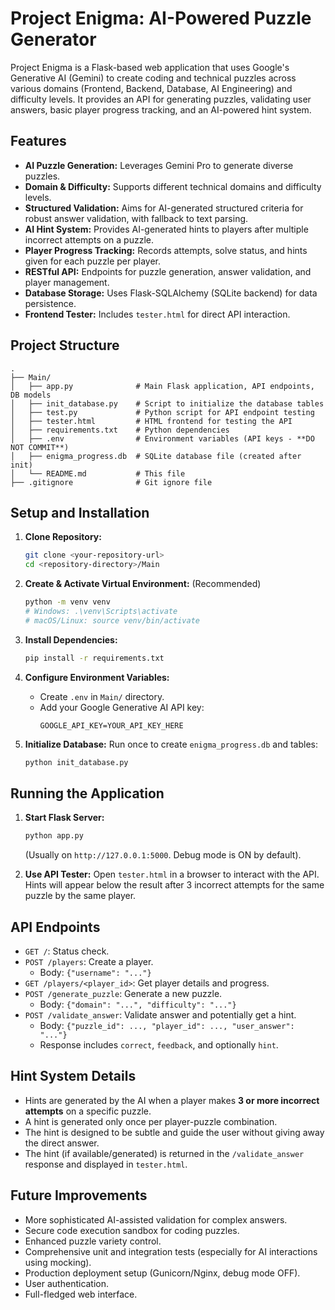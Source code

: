 # Project Enigma: AI-Powered Puzzle Generator

Project Enigma is a Flask-based web application that uses Google's Generative AI (Gemini) to create coding and technical puzzles across various domains (Frontend, Backend, Database, AI Engineering) and difficulty levels. It provides an API for generating puzzles, validating user answers, basic player progress tracking, and an AI-powered hint system.

## Features

* **AI Puzzle Generation:** Leverages Gemini Pro to generate diverse puzzles.
* **Domain & Difficulty:** Supports different technical domains and difficulty levels.
* **Structured Validation:** Aims for AI-generated structured criteria for robust answer validation, with fallback to text parsing.
* **AI Hint System:** Provides AI-generated hints to players after multiple incorrect attempts on a puzzle.
* **Player Progress Tracking:** Records attempts, solve status, and hints given for each puzzle per player.
* **RESTful API:** Endpoints for puzzle generation, answer validation, and player management.
* **Database Storage:** Uses Flask-SQLAlchemy (SQLite backend) for data persistence.
* **Frontend Tester:** Includes `tester.html` for direct API interaction.

## Project Structure

```
.
├── Main/
│   ├── app.py              # Main Flask application, API endpoints, DB models
│   ├── init_database.py    # Script to initialize the database tables
│   ├── test.py             # Python script for API endpoint testing
│   ├── tester.html         # HTML frontend for testing the API
│   ├── requirements.txt    # Python dependencies
│   ├── .env                # Environment variables (API keys - **DO NOT COMMIT**)
│   ├── enigma_progress.db  # SQLite database file (created after init)
│   └── README.md           # This file
├── .gitignore              # Git ignore file
```

## Setup and Installation

1.  **Clone Repository:**
    ```bash
    git clone <your-repository-url>
    cd <repository-directory>/Main
    ```

2.  **Create & Activate Virtual Environment:** (Recommended)
    ```bash
    python -m venv venv
    # Windows: .\venv\Scripts\activate
    # macOS/Linux: source venv/bin/activate
    ```

3.  **Install Dependencies:**
    ```bash
    pip install -r requirements.txt
    ```

4.  **Configure Environment Variables:**
    * Create `.env` in `Main/` directory.
    * Add your Google Generative AI API key:
        ```dotenv
        GOOGLE_API_KEY=YOUR_API_KEY_HERE
        ```

5.  **Initialize Database:**
    Run once to create `enigma_progress.db` and tables:
    ```bash
    python init_database.py
    ```

## Running the Application

1.  **Start Flask Server:**
    ```bash
    python app.py
    ```
    (Usually on `http://127.0.0.1:5000`. Debug mode is ON by default).

2.  **Use API Tester:**
    Open `tester.html` in a browser to interact with the API. Hints will appear below the result after 3 incorrect attempts for the same puzzle by the same player.

## API Endpoints

* `GET /`: Status check.
* `POST /players`: Create a player.
    * Body: `{"username": "..."}`
* `GET /players/<player_id>`: Get player details and progress.
* `POST /generate_puzzle`: Generate a new puzzle.
    * Body: `{"domain": "...", "difficulty": "..."}`
* `POST /validate_answer`: Validate answer and potentially get a hint.
    * Body: `{"puzzle_id": ..., "player_id": ..., "user_answer": "..."}`
    * Response includes `correct`, `feedback`, and optionally `hint`.

## Hint System Details

* Hints are generated by the AI when a player makes **3 or more incorrect attempts** on a specific puzzle.
* A hint is generated only once per player-puzzle combination.
* The hint is designed to be subtle and guide the user without giving away the direct answer.
* The hint (if available/generated) is returned in the `/validate_answer` response and displayed in `tester.html`.

## Future Improvements

* More sophisticated AI-assisted validation for complex answers.
* Secure code execution sandbox for coding puzzles.
* Enhanced puzzle variety control.
* Comprehensive unit and integration tests (especially for AI interactions using mocking).
* Production deployment setup (Gunicorn/Nginx, debug mode OFF).
* User authentication.
* Full-fledged web interface.
